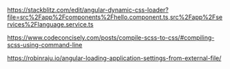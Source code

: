 https://stackblitz.com/edit/angular-dynamic-css-loader?file=src%2Fapp%2Fcomponents%2Fhello.component.ts,src%2Fapp%2Fservices%2Flanguage.service.ts

https://www.codeconcisely.com/posts/compile-scss-to-css/#compiling-scss-using-command-line


https://robinraju.io/angular-loading-application-settings-from-external-file/
